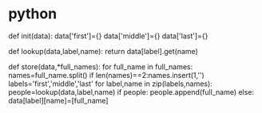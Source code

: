 # python
def init(data):
    data['first']={}
    data['middle']={}
    data['last']={}

def lookup(data,label,name):
    return data[label].get(name)

def store(data,*full_names):
    for full_name in full_names:
        names=full_name.split()
        if len(names)==2:names.insert(1,'')
        labels='first','middle','last'
        for label,name in zip(labels,names):
            people=lookup(data,label,name)
            if people:
               people.append(full_name)
            else:
               data[label][name]=[full_name]
